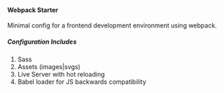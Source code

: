 #### Webpack Starter

Minimal config for a frontend development environment using webpack.

##### Configuration Includes

1. Sass
2. Assets (images|svgs)
3. Live Server with hot reloading
4. Babel loader for JS backwards compatibility
